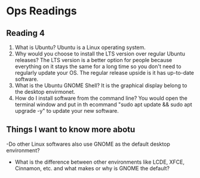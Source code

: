 # Ops Readings

## Reading 4 

1. What is Ubuntu?
   Ubuntu is a Linux operating system.
2. Why would you choose to install the LTS version over regular Ubuntu releases?
    The LTS version is a better option for people because everything on it stays the same for a long time so you don't need to regularly update your OS. The regular release upside is it has up-to-date software.
3. What is the Ubuntu GNOME Shell?
     It is the graphical display belong to the desktop envirmonet.
4. How do I install software from the command line?
     You would open the terminal window and put in th ecommand "sudo apt update && sudo apt upgrade -y" to update your new software.

## Things I want to know more abotu

-Do other Linux softwares also use GNOME as the default desktop environment? 
- What is the difference between other environments like LCDE, XFCE, Cinnamon, etc. and what makes or why is GNOME the default?
